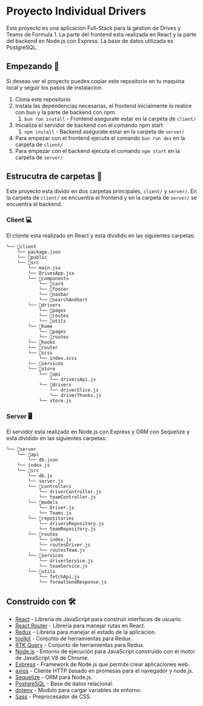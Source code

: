# Proyecto Individual Drivers
Este proyecto es una aplicacion Full-Stack para la gestion de Drives y Teams de Formula 1. La parte del frontend esta realizada en React y la parte del backend en Node.js con Express. La base de datos utilizada es PostgreSQL.
  
## Empezando 🚀
Si deseas ver el proyecto puedes copiar este repositorio en tu maquina local y seguir los pasos de instalacion.

1. Clona este repositorio
2. Instala las dependencias necesarias, el frontend inicialmente lo realice con bun y la parte de backend con npm.
   1. `bun run install` - Frontend asegurate estar en la carpeta de `client/`
3. Inicializa el servidor de backend con el comando npm start
   1. `npm install` - Backend asegurate estar en la carpeta de `server/`
4. Para empezar con el frontend ejecuta el comando `bun run dev` en la carpeta de `client/`
5. Para empezar con el backend ejecuta el comando `npm start` en la carpeta de `server/`

## Estrucutra de carpetas 📁

Este proyecto esta divido en dos carpetas principales, `client/` y `server/`. En la carpeta de `client/` se encuentra el frontend y en la carpeta de `server/` se encuentra el backend.

### Client 💻
El️ cliente esta realizado en React y esta dividido en las siguientes carpetas:
```
└── 📁client
    └── package.json
    └── 📁public
    └── 📁src
        └── main.jsx
        └── DrivesApp.jsx
        └── 📁components
            └── 📁card
            └── 📁footer
            └── 📁navbar
            └── 📁searchAndSort
        └── 📁drivers
            └── 📁pages
            └── 📁routes
            └── 📁utils
        └── 📁home
            └── 📁pages
            └── 📁routes
        └── 📁hooks
        └── 📁router
        └── 📁scss
            └── index.scss
        └── 📁services
        └── 📁store
            └── 📁api
                └── driversApi.js
            └── 📁drivers
                └── driverSlice.js
                └── driverThunks.js
            └── store.js
```
### Server 🖥️

El️ servidor esta realizado en Node.js con Express y ORM con Sequelize y esta dividido en las siguientes carpetas:

```
└── 📁server
    └── 📁api
        └── db.json
    └── index.js
    └── 📁src
        └── db.js
        └── server.js
        └── 📁controllers
            └── driverController.js
            └── teamController.js
        └── 📁models
            └── Driver.js
            └── Teams.js
        └── 📁repositories
            └── driversRepository.js
            └── teamRepository.js
        └── 📁routes
            └── index.js
            └── routesDriver.js
            └── routesTeam.js
        └── 📁services
            └── driverService.js
            └── teamService.js
        └── 📁utils
            └── fetchApi.js
            └── formatSendResponse.js
```

## Construido con 🛠️
- [React](https://es.reactjs.org/) - Libreria de JavaScript para construir interfaces de usuario.
- [React Router](https://reactrouter.com/) - Libreria para manejar rutas en React.
- [Redux](https://es.redux.js.org/) - Libreria para manejar el estado de la aplicacion.
- [toolkit](https://redux-toolkit.js.org/) - Conjunto de herramientas para Redux.
- [RTK Query](https://redux-toolkit.js.org/rtk-query/overview) - Conjunto de herramientas para Redux.
- [Node.js](https://nodejs.org/en) - Entorno de ejecución para JavaScript construido con el motor de JavaScript V8 de Chrome.
- [Express](https://expressjs.com/es/) - Framework de Node.js que permite crear aplicaciones web.
- [axios](https://axios-http.com/) - Cliente HTTP basado en promesas para el navegador y node.js.
- [Sequelize](https://sequelize.org/) - ORM para Node.js.
- [PostgreSQL](https://www.postgresql.org/) - Base de datos relacional.
- [dotenv](https://www.npmjs.com/package/dotenv) - Modulo para cargar variables de entorno.
- [Sass](https://sass-lang.com/) - Preprocesador de CSS.






